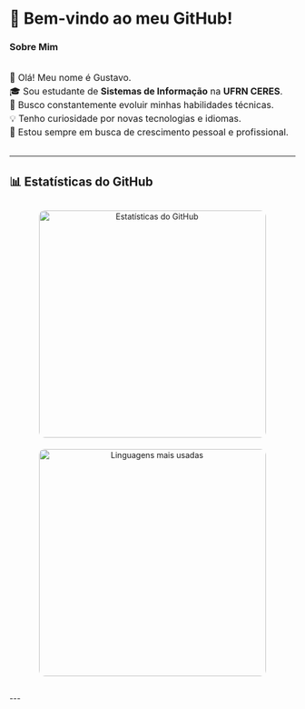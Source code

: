 # 🌟 Bem-vindo ao meu GitHub!

### Sobre Mim  

<div style="display: flex; align-items: center; gap: 20px;">
  <p style="flex: 1; font-size: 16px; line-height: 1.5;">
    👋 Olá! Meu nome é Gustavo.
    <br>🎓 Sou estudante de <strong>Sistemas de Informação</strong> na <strong>UFRN CERES</strong>.  
    <br>🌱 Busco constantemente evoluir minhas habilidades técnicas.  
    <br>💡 Tenho curiosidade por novas tecnologias e idiomas.
    <br>🚀 Estou sempre em busca de crescimento pessoal e profissional.
  </p>
</div>

---

## 📊 Estatísticas do GitHub  

<div align="center" style="margin: 20px 0;">
  <img 
    src="https://github-readme-stats.vercel.app/api?username=Gustavo-DSC&show_icons=true&theme=radical&hide_title=false&include_all_commits=true&count_private=true&custom_title=Minhas%20Estatísticas!" 
    alt="Estatísticas do GitHub" 
    width="400" 
    style="border-radius: 10px; margin: 10px;"
  />
  <img 
    src="https://github-readme-stats.vercel.app/api/top-langs/?username=Gustavo-DSC&layout=compact&theme=radical&hide=html&langs_count=6" 
    alt="Linguagens mais usadas" 
    width="400"
    style="border-radius: 10px; margin: 10px;"
  />
</div>
---
